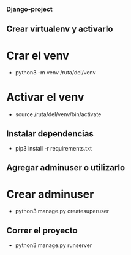 ### Django-project

## Crear virtualenv y activarlo

# Crar el venv
- python3 -m venv /ruta/del/venv

# Activar el venv

- source /ruta/del/venv/bin/activate

## Instalar dependencias

- pip3 install -r requirements.txt

## Agregar adminuser o utilizarlo

# Crear adminuser

- python3 manage.py createsuperuser

## Correr el proyecto

- python3 manage.py runserver
